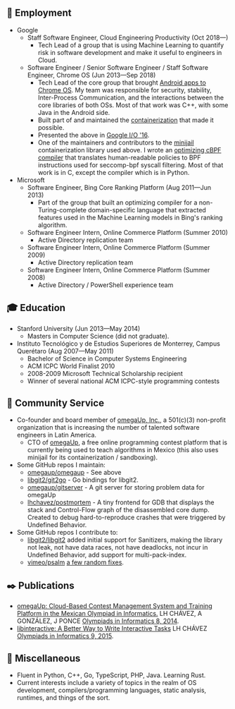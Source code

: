 ## 💼 Employment

* Google
  * Staff Software Engineer, Cloud Engineering Productivity (Oct 2018—)
    - Tech Lead of a group that is using Machine Learning to quantify risk in software development and make it useful to engineers in Cloud.
  * Software Engineer / Senior Software Engineer / Staff Software Engineer, Chrome OS (Jun 2013—Sep 2018)
    - Tech Lead of the core group that brought [Android apps to Chrome OS](https://blog.google/products/chromebooks/the-google-play-store-coming-to/).
      My team was responsible for security, stability, Inter-Process Communication, and the interactions between the core libraries of both OSs.
      Most of that work was C++, with some Java in the Android side.
    - Built part of and maintained the [containerization](https://chromium.googlesource.com/chromiumos/platform2/+/master/arc/container-bundle/README.md)
      that made it possible.
    - Presented the above in [Google I/O '16](https://www.youtube.com/watch?v=ZLYzX0G0YKQ).
    - One of the maintainers and contributors to the [minijail](https://google.github.io/minijail/) containerization library used above.
      I wrote an [optimizing cBPF compiler](https://github.com/google/minijail/blob/master/tools/README.md#compile_seccomp_policypy) that
      translates human-readable policies to BPF instructions used for seccomp-bpf syscall filtering.
      Most of that work is in C, except the compiler which is in Python.
* Microsoft
  * Software Engineer, Bing Core Ranking Platform (Aug 2011—Jun 2013)
    - Part of the group that built an optimizing compiler for a non-Turing-complete domain-specific language that extracted features
      used in the Machine Learning models in Bing's ranking algorithm.
  * Software Engineer Intern, Online Commerce Platform (Summer 2010)
    - Active Directory replication team
  * Software Engineer Intern, Online Commerce Platform (Summer 2009)
    - Active Directory replication team
  * Software Engineer Intern, Online Commerce Platform (Summer 2008)
    - Active Directory / PowerShell experience team
  
## 🎓 Education

* Stanford University (Jun 2013—May 2014)
  * Masters in Computer Science (did not graduate).
* Instituto Tecnológico y de Estudios Superiores de Monterrey, Campus Querétaro (Aug 2007—May 2011)
  * Bachelor of Science in Computer Systems Engineering
  * ACM ICPC World Finalist 2010
  * 2008-2009 Microsoft Technical Scholarship recipient
  * Winner of several national ACM ICPC-style programming contests
  
## 💚 Community Service

* Co-founder and board member of [omegaUp, Inc.](https://omegaup.org), a 501(c)(3) non-profit organization that is increasing the number of
  talented software engineers in Latin America.
  * CTO of [omegaUp](https://omegaup.com), a free online programming contest platform that is currently being used to teach algorithms in
    Mexico (this also uses minijail for its containerization / sandboxing).
* Some GitHub repos I maintain:
  * [omegaup/omegaup](https://github.com/omegaup/omegaup) - See above
  * [libgit2/git2go](https://github.com/libgit2/git2go) - Go bindings for libgit2.
  * [omegaup/gitserver](https://github.com/omegaup/gitserver) - A git server for storing problem data for omegaUp
  * [lhchavez/postmortem](https://github.com/lhchavez/postmortem) - A tiny frontend for GDB that displays the stack and Control-Flow graph of the disassembled core dump.
    Created to debug hard-to-reproduce crashes that were triggered by Undefined Behavior.
* Some GitHub repos I contribute to:
  * [libgit2/libgit2](https://github.com/libgit2/libgit2) added initial support for Sanitizers, making the library not leak, not have data races, not have deadlocks,
    not incur in Undefined Behavior, add support for multi-pack-index.
  * [vimeo/psalm](https://github.com/vimeo/psalm) [a few random fixes](https://github.com/vimeo/psalm/pulls?q=+is%3Apr+author%3Alhchavez+).
  
## ✒️ Publications

* [omegaUp: Cloud-Based Contest Management System and Training Platform in the Mexican Olympiad in Informatics.](https://ioinformatics.org/journal/v8_2014_169_178.pdf)
  LH CHÁVEZ, A GONZÁLEZ, J PONCE
  [Olympiads in Informatics 8, 2014](https://ioinformatics.org/page/ioi-journal-index/44#volume8).
* [libinteractive: A Better Way to Write Interactive Tasks](https://ioinformatics.org/journal/v9_2015_3_14.pdf)
  LH CHÁVEZ
  [Olympiads in Informatics 9, 2015](https://ioinformatics.org/page/ioi-journal-index/44#volume9).
  
## 🔀 Miscellaneous

* Fluent in Python, C++, Go, TypeScript, PHP, Java. Learning Rust.
* Current interests include a variety of topics in the realm of OS development, compilers/programming languages, static analysis, runtimes, and things of the sort.
